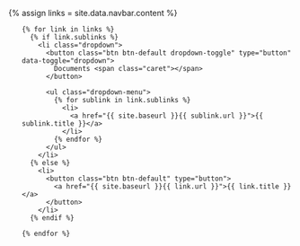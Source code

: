 {% assign links = site.data.navbar.content %}

<nav id="navbar" class="collapse navbar-collapse">
  <ul class="nav navbar-nav">

    {% for link in links %}
      {% if link.sublinks %}
        <li class="dropdown">
          <button class="btn btn-default dropdown-toggle" type="button" data-toggle="dropdown">
            Documents <span class="caret"></span>
          </button>

          <ul class="dropdown-menu">
            {% for sublink in link.sublinks %}
              <li>
                <a href="{{ site.baseurl }}{{ sublink.url }}">{{ sublink.title }}</a>
              </li>
            {% endfor %}
          </ul>
        </li>
      {% else %}
        <li>
          <button class="btn btn-default" type="button">
            <a href="{{ site.baseurl }}{{ link.url }}">{{ link.title }}</a>
          </button>
        </li>
      {% endif %}

    {% endfor %}
  </ul>
</nav>
